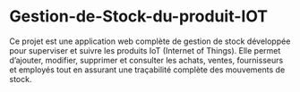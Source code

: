 # Gestion-de-Stock-du-produit-IOT
Ce projet est une application web complète de gestion de stock développée pour superviser et suivre les produits IoT (Internet of Things). Elle permet d’ajouter, modifier, supprimer et consulter les achats, ventes, fournisseurs et employés tout en assurant une traçabilité complète des mouvements de stock.
